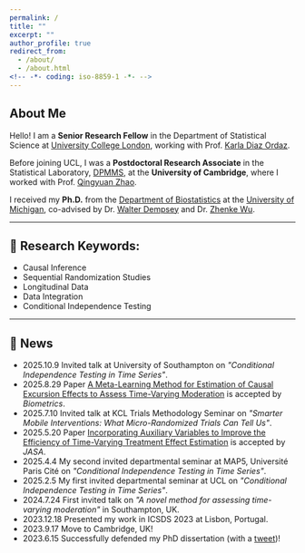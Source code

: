 ```yaml
---
permalink: /
title: ""
excerpt: ""
author_profile: true
redirect_from: 
  - /about/
  - /about.html
<!-- -*- coding: iso-8859-1 -*- -->
---
```


## About Me


Hello! I am a **Senior Research Fellow** in the Department of Statistical Science at [University College London](https://www.ucl.ac.uk/statistics/department-statistical-science), working with Prof. [Karla Diaz Ordaz](https://kdiazordaz.github.io/).

Before joining UCL, I was a **Postdoctoral Research Associate** in the Statistical Laboratory, [DPMMS](https://www.dpmms.cam.ac.uk/), at the **University of Cambridge**, where I worked with Prof. [Qingyuan Zhao](http://www.statslab.cam.ac.uk/~qz280/).

I received my **Ph.D.** from the [Department of Biostatistics](https://sph.umich.edu/biostat/) at the [University of Michigan](https://umich.edu/), co-advised by Dr. [Walter Dempsey](https://walterhdempsey.com/) and Dr. [Zhenke Wu](https://zhenkewu.com/).

------

## 📖 Research Keywords:

  - Causal Inference 
  - Sequential Randomization Studies
  - Longitudinal Data
  - Data Integration
  - Conditional Independence Testing

------

## 📣 News
  - 2025.10.9 Invited talk at University of Southampton on *"Conditional Independence Testing in Time Series"*.
  - 2025.8.29 Paper [A Meta-Learning Method for Estimation of Causal Excursion Effects to Assess Time-Varying Moderation](https://arxiv.org/abs/2306.16297) is accepted by *Biometrics*.
  - 2025.7.10 Invited talk at KCL Trials Methodology Seminar on *"Smarter Mobile Interventions: What Micro-Randomized Trials Can Tell Us"*.
  - 2025.5.20 Paper [Incorporating Auxiliary Variables to Improve the Efficiency of Time-Varying Treatment Effect Estimation](https://arxiv.org/abs/2306.17260) is accepted by *JASA*.
  - 2025.4.4 My second invited departmental seminar at MAP5, Université Paris Cité on *"Conditional Independence Testing in Time Series"*.
  - 2025.2.5 My first invited departmental seminar at UCL on *"Conditional Independence Testing in Time Series"*.
  - 2024.7.24 First invited talk on *"A novel method for assessing time-varying moderation"* in Southampton, UK.
  - 2023.12.18  Presented my work in ICSDS 2023 at Lisbon, Portugal.
  - 2023.9.17 Move to Cambridge, UK! 
  - 2023.6.15  Successfully defended my PhD dissertation (with a [tweet](https://twitter.com/HeraShi96/status/1669738794021531650))! 

